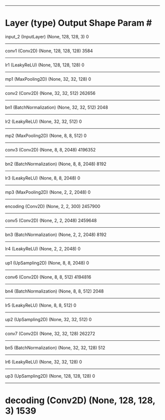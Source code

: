 _________________________________________________________________
Layer (type)                 Output Shape              Param #   
=================================================================
input_2 (InputLayer)         (None, 128, 128, 3)       0         
_________________________________________________________________
conv1 (Conv2D)               (None, 128, 128, 128)     3584      
_________________________________________________________________
lr1 (LeakyReLU)              (None, 128, 128, 128)     0         
_________________________________________________________________
mp1 (MaxPooling2D)           (None, 32, 32, 128)       0         
_________________________________________________________________
conv2 (Conv2D)               (None, 32, 32, 512)       262656    
_________________________________________________________________
bn1 (BatchNormalization)     (None, 32, 32, 512)       2048      
_________________________________________________________________
lr2 (LeakyReLU)              (None, 32, 32, 512)       0         
_________________________________________________________________
mp2 (MaxPooling2D)           (None, 8, 8, 512)         0         
_________________________________________________________________
conv3 (Conv2D)               (None, 8, 8, 2048)        4196352   
_________________________________________________________________
bn2 (BatchNormalization)     (None, 8, 8, 2048)        8192      
_________________________________________________________________
lr3 (LeakyReLU)              (None, 8, 8, 2048)        0         
_________________________________________________________________
mp3 (MaxPooling2D)           (None, 2, 2, 2048)        0         
_________________________________________________________________
encoding (Conv2D)            (None, 2, 2, 300)         2457900   
_________________________________________________________________
conv5 (Conv2D)               (None, 2, 2, 2048)        2459648   
_________________________________________________________________
bn3 (BatchNormalization)     (None, 2, 2, 2048)        8192      
_________________________________________________________________
lr4 (LeakyReLU)              (None, 2, 2, 2048)        0         
_________________________________________________________________
up1 (UpSampling2D)           (None, 8, 8, 2048)        0         
_________________________________________________________________
conv6 (Conv2D)               (None, 8, 8, 512)         4194816   
_________________________________________________________________
bn4 (BatchNormalization)     (None, 8, 8, 512)         2048      
_________________________________________________________________
lr5 (LeakyReLU)              (None, 8, 8, 512)         0         
_________________________________________________________________
up2 (UpSampling2D)           (None, 32, 32, 512)       0         
_________________________________________________________________
conv7 (Conv2D)               (None, 32, 32, 128)       262272    
_________________________________________________________________
bn5 (BatchNormalization)     (None, 32, 32, 128)       512       
_________________________________________________________________
lr6 (LeakyReLU)              (None, 32, 32, 128)       0         
_________________________________________________________________
up3 (UpSampling2D)           (None, 128, 128, 128)     0         
_________________________________________________________________
decoding (Conv2D)            (None, 128, 128, 3)       1539      
=================================================================